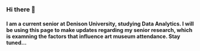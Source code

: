 ### Hi there 👋
#### I am a current senior at Denison University, studying Data Analytics. I will be using this page to make updates regarding my senior research, which is examning the factors that influence art museum attendance. Stay tuned...
<!--
**janinequig/janinequig** is a ✨ _special_ ✨ repository because its `README.md` (this file) appears on your GitHub profile.

Here are some ideas to get you started:

- 🔭 I’m currently working on ...
- 🌱 I’m currently learning ...
- 👯 I’m looking to collaborate on ...
- 🤔 I’m looking for help with ...
- 💬 Ask me about ...
- 📫 How to reach me: ...
- 😄 Pronouns: ...
- ⚡ Fun fact: ...
-->

